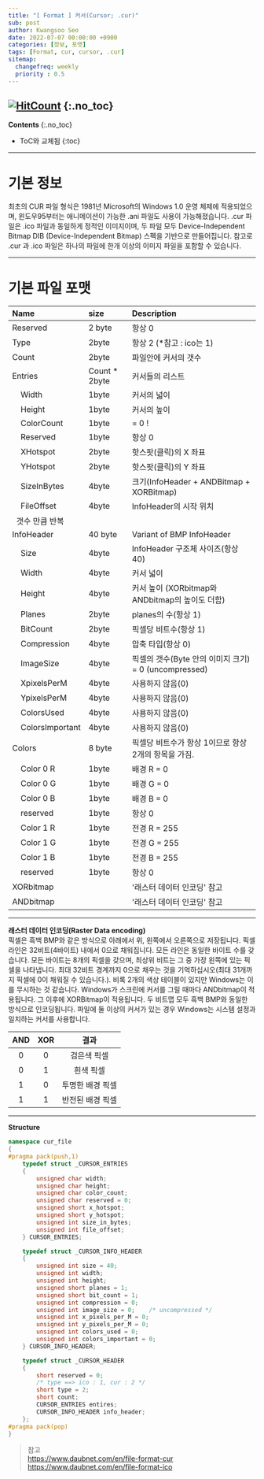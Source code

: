 ```yaml
---
title: "[ Format ] 커서(Cursor; .cur)" 
sub: post
author: Kwangsoo Seo
date: 2022-07-07 00:00:00 +0900
categories: [정보, 포맷]
tags: [Format, cur, cursor, .cur]
sitemap:
  changefreq: weekly
  priority : 0.5
---
```

[![HitCount](https://hits.dwyl.com/MonosLab/post3.svg?style=flat-square&show=unique)](http://hits.dwyl.com/MonosLab/post3)
{:.no_toc}
---
**Contents**
{:.no_toc}

* ToC와 교체됨
{:toc}  

---
# **기본 정보**  
최초의 CUR 파일 형식은 1981년 Microsoft의 Windows 1.0 운영 체제에 적용되었으며, 윈도우95부터는 애니메이션이 가능한 .ani 파일도 사용이 가능해졌습니다. .cur 파일은 .ico 파일과 동일하게 정적인 이미지이며, 두 파일 모두 Device-Independent Bitmap DIB (Device-Independent Bitmap) 스펙을 기반으로 만들어집니다. 참고로 .cur 과 .ico 파일은 하나의 파일에 한개 이상의 이미지 파일을 포함할 수 있습니다.   

---

# **기본 파일 포맷**  

| Name | size | Description |   
| :--- | :--- | :--- |   
| Reserved | 2 byte | 항상 0 |   
| Type | 2byte | 항상 2 (*참고 : ico는 1) |   
| Count | 2byte | 파일안에 커서의 갯수 |   
| Entries | Count * 2byte | 커서들의 리스트 |   
| &nbsp;&nbsp;&nbsp;&nbsp;Width | 1byte  | 커서의 넓이 |   
| &nbsp;&nbsp;&nbsp;&nbsp;Height | 1byte  | 커서의 높이 |   
| &nbsp;&nbsp;&nbsp;&nbsp;ColorCount | 1byte  | = 0 ! |   
| &nbsp;&nbsp;&nbsp;&nbsp;Reserved | 1byte  | 항상 0 |   
| &nbsp;&nbsp;&nbsp;&nbsp;XHotspot | 2byte  | 핫스팟(클릭)의 X 좌표 |   
| &nbsp;&nbsp;&nbsp;&nbsp;YHotspot | 2byte  | 핫스팟(클릭)의 Y 좌표 |   
| &nbsp;&nbsp;&nbsp;&nbsp;SizeInBytes | 4byte  | 크기(InfoHeader + ANDBitmap + XORBitmap) |   
| &nbsp;&nbsp;&nbsp;&nbsp;FileOffset | 4byte  | InfoHeader의 시작 위치 |   
| &nbsp;&nbsp;갯수 만큼 반복 |  |  |   
| InfoHeader | 40 byte | Variant of BMP InfoHeader |   
| &nbsp;&nbsp;&nbsp;&nbsp;Size | 4byte  | InfoHeader 구조체 사이즈(항상 40) |   
| &nbsp;&nbsp;&nbsp;&nbsp;Width | 4byte  |  커서 넓이 |   
| &nbsp;&nbsp;&nbsp;&nbsp;Height | 4byte  |  커서 높이 (XORbitmap와 ANDbitmap의 높이도 더함) |   
| &nbsp;&nbsp;&nbsp;&nbsp;Planes | 2byte  |  planes의 수(항상 1)|   
| &nbsp;&nbsp;&nbsp;&nbsp;BitCount | 2byte  | 픽셀당 비트수(항상 1) |   
| &nbsp;&nbsp;&nbsp;&nbsp;Compression | 4byte  |  압축 타입(항상 0) |   
| &nbsp;&nbsp;&nbsp;&nbsp;ImageSize | 4byte  | 픽셀의 갯수(Byte 안의 이미지 크기) = 0 (uncompressed) |   
| &nbsp;&nbsp;&nbsp;&nbsp;XpixelsPerM | 4byte  | 사용하지 않음(0)  |    
| &nbsp;&nbsp;&nbsp;&nbsp;YpixelsPerM | 4byte  | 사용하지 않음(0) |   
| &nbsp;&nbsp;&nbsp;&nbsp;ColorsUsed | 4byte  | 사용하지 않음(0) |   
| &nbsp;&nbsp;&nbsp;&nbsp;ColorsImportant | 4byte  | 사용하지 않음(0) |   
| Colors| 8 byte |픽셀당 비트수가 항상 1이므로 항상 2개의 항목을 가짐. |
| &nbsp;&nbsp;&nbsp;&nbsp;Color 0 R | 1byte  | 배경 R = 0 |  
| &nbsp;&nbsp;&nbsp;&nbsp;Color 0 G | 1byte  | 배경 G = 0 |  
| &nbsp;&nbsp;&nbsp;&nbsp;Color 0 B | 1byte  | 배경 B = 0 |  
| &nbsp;&nbsp;&nbsp;&nbsp;reserved | 1byte  | 항상 0 |  
| &nbsp;&nbsp;&nbsp;&nbsp;Color 1 R | 1byte  | 전경 R = 255 |  
| &nbsp;&nbsp;&nbsp;&nbsp;Color 1 G | 1byte  | 전경 G = 255 |  
| &nbsp;&nbsp;&nbsp;&nbsp;Color 1 B | 1byte  | 전경 B = 255 |  
| &nbsp;&nbsp;&nbsp;&nbsp;reserved | 1byte  | 항상 0 |  
| XORbitmap | | '래스터 데이터 인코딩' 참고 |  
| ANDbitmap | | '래스터 데이터 인코딩' 참고 |  

----

**래스터 데이터 인코딩(Raster Data encoding)**  
픽셀은 흑백 BMP와 같은 방식으로 아래에서 위, 왼쪽에서 오른쪽으로 저장됩니다. 픽셀 라인은 32비트(4바이트) 내에서 0으로 채워집니다. 모든 라인은 동일한 바이트 수를 갖습니다. 모든 바이트는 8개의 픽셀을 갖으며, 최상위 비트는 그 중 가장 왼쪽에 있는 픽셀을 나타냅니다. 최대 32비트 경계까지 0으로 채우는 것을 기억하십시오(최대 31개까지 픽셀에 0이 채워질 수 있습니다.). 비록 2개의 색상 테이블이 있지만 Windows는 이를 무시하는 것 같습니다. Windows가 스크린에 커서를 그릴 때마다 ANDbitmap이 적용됩니다. 그 이후에 XORBitmap이 적용됩니다. 두 비트맵 모두 흑백 BMP와 동일한 방식으로 인코딩됩니다. 파일에 둘 이상의 커서가 있는 경우 Windows는 시스템 설정과 일치하는 커서를 사용합니다.

| AND | XOR | 결과 |   
| :---: | :---: | :---: |   
| 0 | 0 | 검은색 픽셀 |
| 0 | 1 | 흰색 픽셀 |
| 1 | 0 | 투명한 배경 픽셀 |
| 1 | 1 | 반전된 배경 픽셀 |

----

**Structure**
```cpp
namespace cur_file
{
#pragma pack(push,1)
	typedef struct _CURSOR_ENTRIES
	{
		unsigned char width;
		unsigned char height;
		unsigned char color_count;
		unsigned char reserved = 0;
		unsigned short x_hotspot;
		unsigned short y_hotspot;
		unsigned int size_in_bytes;
		unsigned int file_offset;
	} CURSOR_ENTRIES;

	typedef struct _CURSOR_INFO_HEADER
	{
		unsigned int size = 40;
		unsigned int width;
		unsigned int height;
		unsigned short planes = 1;
		unsigned short bit_count = 1;
		unsigned int compression = 0;
		unsigned int image_size = 0;	/* uncompressed */
		unsigned int x_pixels_per_M = 0;
		unsigned int y_pixels_per_M = 0;
		unsigned int colors_used = 0;
		unsigned int colors_important = 0;
	} CURSOR_INFO_HEADER;

	typedef struct _CURSOR_HEADER
	{
		short reserved = 0;
		/* type ==> ico : 1, cur : 2 */
		short type = 2;
		short count;
		CURSOR_ENTRIES entires;
		CURSOR_INFO_HEADER info_header;
	};
#pragma pack(pop)
}
```

> 참고   
https://www.daubnet.com/en/file-format-cur   
https://www.daubnet.com/en/file-format-ico   